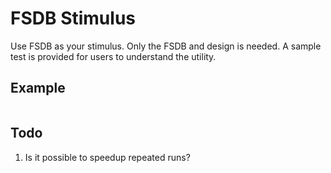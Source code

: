 # FSDB Stimulus
Use FSDB as your stimulus. Only the FSDB and design is needed. A sample test is provided for users to understand the utility.

## Example
```bash
```

## Todo
1. Is it possible to speedup repeated runs?
